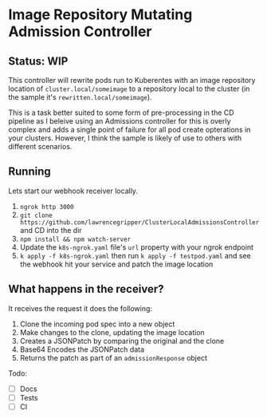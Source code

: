 # Image Repository Mutating Admission Controller

## Status: WIP

This controller will rewrite pods run to Kuberentes with an image repository location of `cluster.local/someimage` to a repository local to the cluster (in the sample it's `rewritten.local/someimage`). 

This is a task better suited to some form of pre-processing in the CD pipeline as I beleive using an Admissions controller for this is overly complex and adds a single point of failure for all pod create opterations in your clusters. However, I think the sample is likely of use to others with different scenarios. 

## Running

Lets start our webhook receiver locally.

1. `ngrok http 3000`
2. `​git clone https://github.com/lawrencegripper/ClusterLocalAdmissionsController` and CD into the dir
3. `npm install && npm watch-server`
4. Update the `k8s-ngrok.yaml` file's `url` property with your ngrok endpoint 
5. `k apply -f k8s-ngrok.yaml` then run `k apply -f testpod.yaml` and see the webhook hit your service and patch the image location

## What happens in the receiver?

It receives the request it does the following:

1.  Clone the incoming pod spec into a new object
2.  Make changes to the clone, updating the image location
3.  Creates a JSONPatch by comparing the original and the clone
4.  Base64 Encodes the JSONPatch data
5.  Returns the patch as part of an `admissionResponse` object

Todo:

- [ ] Docs
- [ ] Tests
- [ ] CI